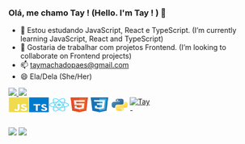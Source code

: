 ### Olá, me chamo Tay ! (Hello. I'm Tay ! ) 👋


- 🌱 Estou estudando JavaScript, React e TypeScript. (I’m currently learning JavaScript, React and TypeScript)
- 👯 Gostaria de trabalhar com projetos Frontend. (I’m looking to collaborate on Frontend projects)
- 📫 taymachadopaes@gmail.com
-  😄 Ela/Dela (She/Her)

<div>
  <a href = https://www.linkedin.com/in/a-taynaramachado/> 
  <img height = "180em" src= "https://github-readme-stats.vercel.app/api?username=TayMachadoPaes&show_icons=true&title_color=D30575&icon_color=D30575&bg_color=FFC6E5&custom_title=Tay_Machado"> 
  <img height = "170em" src="https://github-readme-stats.vercel.app/api/top-langs/?username=TayMachadoPaes&layout=compact&hide_progress=true&title_color=D30575&bg_color=FFC6E5">
</div>

<div style="display: flex"><br>
  <img align="center" alt="Tay-Js" height="30" width="40" src="https://raw.githubusercontent.com/devicons/devicon/master/icons/javascript/javascript-plain.svg">
  <img align="center" alt="Tay-Ts" height="30" width="40" src="https://raw.githubusercontent.com/devicons/devicon/master/icons/typescript/typescript-plain.svg">
  <img align="center" alt="Tay-React" height="30" width="40" src="https://raw.githubusercontent.com/devicons/devicon/master/icons/react/react-original.svg">
  <img align="center" alt="Tay-HTML" height="30" width="40" src="https://raw.githubusercontent.com/devicons/devicon/master/icons/html5/html5-original.svg">
  <img align="center" alt="Tay-CSS" height="30" width="40" src="https://raw.githubusercontent.com/devicons/devicon/master/icons/css3/css3-original.svg">
  <img align="center" alt="Tay-Python" height="30" width="40" src="https://raw.githubusercontent.com/devicons/devicon/master/icons/python/python-original.svg">
  <img aling="center" alt="Tay-Figma" height="30" width="40" src="https://cdn.jsdelivr.net/gh/devicons/devicon/icons/figma/figma-original.svg">
</div>

##


<div>
  <a href="https://www.linkedin.com/in/a-taynaramachado/" target="_blank"><img src="https://img.shields.io/badge/-LinkedIn-%230077B5?style=for-the-    badge&logo=linkedin&logoColor=white" target="_blank"></a> 
  <a href="https://wa.me/5521993048114" target="_blank"><img src="https://img.shields.io/badge/WhatsApp-25D366?style=for-the-badge&logo=whatsapp&logoColor=white" target="_blank"></a> 

